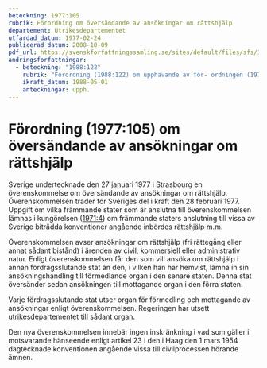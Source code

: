 ```yaml
---
beteckning: 1977:105
rubrik: Förordning om översändande av ansökningar om rättshjälp
departement: Utrikesdepartementet
utfardad_datum: 1977-02-24
publicerad_datum: 2008-10-09
pdf_url: https://svenskforfattningssamling.se/sites/default/files/sfs/1977-02/SFS1977-105.pdf
andringsforfattningar:
  - beteckning: "1988:122"
    rubrik: "Förordning (1988:122) om upphävande av för- ordningen (1977:105) om översändande av ansökningar om rättshjälp"
    ikraft_datum: 1988-05-01
    anteckningar: upph.
---
```


# Förordning (1977:105) om översändande av ansökningar om rättshjälp

Sverige undertecknade den 27 januari 1977 i Strasbourg en överenskommelse om översändande av ansökningar om rättshjälp. Överenskommelsen träder för Sveriges del i kraft den 28 februari 1977. Uppgift om vilka främmande stater som är anslutna till överenskommelsen lämnas i kungörelsen ([1971:4](https://selex.se/eli/sfs/1971/4)) om främmande staters anslutning till vissa av Sverige biträdda konventioner angående inbördes rättshjälp m.m.

Överenskommelsen avser ansökningar om rättshjälp (fri rättegång eller annat sådant bistånd) i ärenden av civil, kommersiell eller administrativ natur. Enligt överenskommelsen får den som vill ansöka om rättshjälp i annan fördragsslutande stat än den, i vilken han har hemvist, lämna in sin ansökningshandling till förmedlande organ i den senare staten. Denna stat översänder sedan ansökningen till mottagande organ i den förra staten.

Varje fördragsslutande stat utser organ för förmedling och mottagande av ansökningar enligt överenskommelsen. Regeringen har utsett utrikesdepartementet till sådant organ.

Den nya överenskommelsen innebär ingen inskränkning i vad som gäller i motsvarande hänseende enligt artikel 23 i den i Haag den 1 mars 1954 dagtecknade konventionen angående vissa till civilprocessen hörande ämnen.